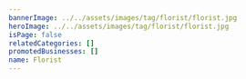 ```yaml
---
bannerImage: ../../assets/images/tag/florist/florist.jpg
heroImage: ../../assets/images/tag/florist/florist.jpg
isPage: false
relatedCategories: []
promotedBusinesses: []
name: Florist
---
```

